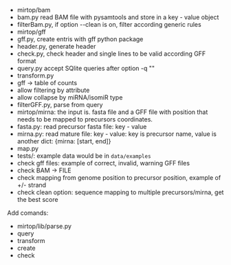 * mirtop/bam
 * bam.py read BAM file with pysamtools and store in a key - value object
 * filterBam.py, if option --clean is on, filter according generic rules
* mirtop/gff
 * gff.py, create entris with gff python package
 * header.py, generate header
 * check.py, check header and single lines to be valid according GFF format
 * query.py accept SQlite queries after option -q ""
 * transform.py
  * gff -> table of counts
  * allow filtering by attribute
  * allow collapse by miRNA/isomiR type
 * filterGFF.py, parse from query
* mirtop/mirna: the input is. fasta file and a GFF file with position that needs to be mapped to precursors coordinates.
 * fasta.py: read precursor fasta file: key - value
 * mirna.py: read mature file: key - value: key is precursor name, value is another dict: {mirna: [start, end]}
 * map.py
* tests/: example data would be in `data/examples`
 * check gff files: example of correct, invalid, warning GFF files
 * check BAM -> FILE
 * check mapping from genome position to precursor position, example of +/- strand
 * check clean option: sequence mapping to multiple precursors/mirna, get the best score

Add comands:
* mirtop/lib/parse.py
 * query
 * transform
 * create
 * check
